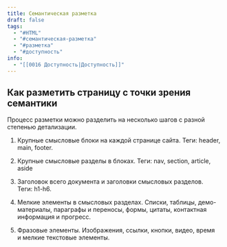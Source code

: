```yaml
---
title: Семантическая разметка
draft: false
tags:
  - "#HTML"
  - "#семантическая-разметка"
  - "#разметка"
  - "#доступность"
info:
  - "[[0016 Доступность|Доступность]]"
---
```

## Как разметить страницу с точки зрения семантики

Процесс разметки можно разделить на несколько шагов с разной степенью детализации.

1.  Крупные смысловые блоки на каждой странице сайта. 
Теги: header, main, footer.

2.  Крупные смысловые разделы в блоках. 
Теги: nav, section, article, aside

3.  Заголовок всего документа и заголовки смысловых разделов. 
Теги: h1-h6.

4. Мелкие элементы в смысловых разделах. 
Списки, таблицы, демо-материалы, параграфы и переносы, формы, цитаты, контактная информация и прогресс.

5. Фразовые элементы. Изображения, ссылки, кнопки, видео, время и мелкие текстовые элементы.